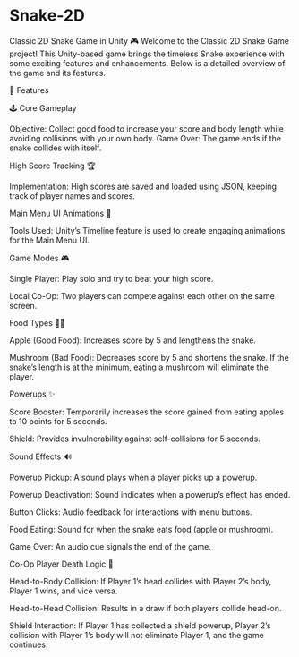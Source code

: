 # Snake-2D
Classic 2D Snake Game in Unity 🎮
Welcome to the Classic 2D Snake Game project! This Unity-based game brings the timeless Snake experience with some exciting features and enhancements. Below is a detailed overview of the game and its features.

🚀 Features

🕹️ Core Gameplay

Objective: Collect good food to increase your score and body length while avoiding collisions with your own body.
Game Over: The game ends if the snake collides with itself.

High Score Tracking 🏆

Implementation: High scores are saved and loaded using JSON, keeping track of player names and scores.

Main Menu UI Animations 🎨

Tools Used: Unity’s Timeline feature is used to create engaging animations for the Main Menu UI.

Game Modes 🎮

Single Player: Play solo and try to beat your high score.

Local Co-Op: Two players can compete against each other on the same screen.

Food Types 🍎🍄

Apple (Good Food): Increases score by 5 and lengthens the snake.

Mushroom (Bad Food): Decreases score by 5 and shortens the snake. If the snake’s length is at the minimum, eating a mushroom will eliminate the player.

Powerups ✨

Score Booster: Temporarily increases the score gained from eating apples to 10 points for 5 seconds.

Shield: Provides invulnerability against self-collisions for 5 seconds.

Sound Effects 🔊

Powerup Pickup: A sound plays when a player picks up a powerup.

Powerup Deactivation: Sound indicates when a powerup’s effect has ended.

Button Clicks: Audio feedback for interactions with menu buttons.

Food Eating: Sound for when the snake eats food (apple or mushroom).

Game Over: An audio cue signals the end of the game.

Co-Op Player Death Logic 👾

Head-to-Body Collision: If Player 1’s head collides with Player 2’s body, Player 1 wins, and vice versa.

Head-to-Head Collision: Results in a draw if both players collide head-on.

Shield Interaction: If Player 1 has collected a shield powerup, Player 2’s collision with Player 1’s body will not eliminate Player 1, and the game continues.
